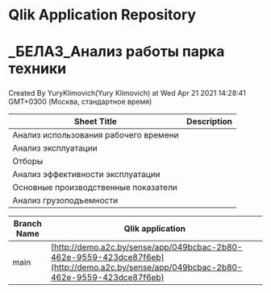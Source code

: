 # Qlik Application Repository 
# _БЕЛАЗ_Анализ работы парка техники
### 
Created By YuryKlimovich(Yury Klimovich) at Wed Apr 21 2021 14:28:41 GMT+0300 (Москва, стандартное время)




Sheet Title | Description
------------ | -------------
Анализ использования рабочего времени|
Анализ эксплуатации|
Отборы|
Анализ эффективности эксплуатации|
Основные производственные показатели|
Анализ грузоподъемности|



Branch Name|Qlik application
---|---
main|[http://demo.a2c.by/sense/app/049bcbac-2b80-462e-9559-423dce87f6eb](http://demo.a2c.by/sense/app/049bcbac-2b80-462e-9559-423dce87f6eb)